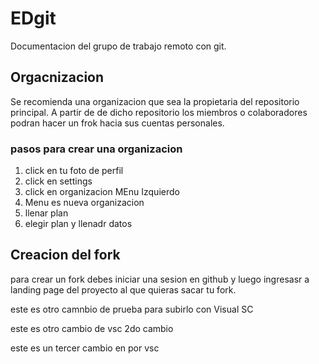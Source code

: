 # EDgit
Documentacion del grupo de trabajo remoto con git.

## Orgacnizacion

Se recomienda una organizacion que sea la propietaria del repositorio principal. A partir de de dicho repositorio los miembros o colaboradores podran hacer un frok hacia sus cuentas  personales. 


### pasos para crear una organizacion

1. click en tu foto de perfil 
2. click en settings
3. click en organizacion MEnu Izquierdo
4. Menu es nueva organizacion 
5. llenar plan
6. elegir plan y llenadr datos


## Creacion del  fork

para crear un fork debes iniciar una sesion en github y luego ingresasr a landing page del proyecto al que quieras sacar tu fork.

este es otro camnbio de prueba para subirlo con Visual SC

este es otro cambio de vsc 2do cambio 

este es un tercer cambio en por vsc